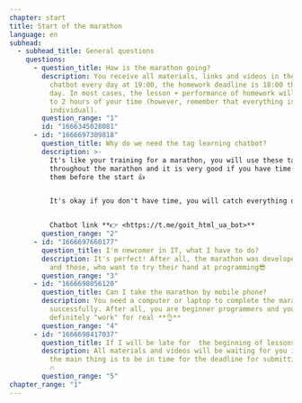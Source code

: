 ```yaml
---
chapter: start
title: Start of the marathon
language: en
subhead:
  - subhead_title: General questions
    questions:
      - question_title: How is the marathon going?
        description: You receive all materials, links and videos in the "GoIT Marathon"
          chatbot every day at 19:00, the homework deadline is 18:00 the next
          day. In most cases, the lesson + performance of homework will take up
          to 2 hours of your time (however, remember that everything is
          individual).
        question_range: "1"
        id: "1666345028081"
      - id: "1666697309818"
        question_title: W﻿hy do we need the tag learning chatbot?
        description: >-
          It's like your training for a marathon, you will use these tags
          throughout the marathon and it is very good if you have time to learn
          them before the start 👍 


          It's okay if you don't have time, you will catch everything during the marathon.


          Chatbot link **👉 <https://t.me/goit_html_ua_bot>**
        question_range: "2"
      - id: "1666697660177"
        question_title: I﻿'m newcomer in IT, what I have to do?
        description: It's perfect! After all, the marathon was developed for beginners
          and those, who want to try their hand at programming😎
        question_range: "3"
      - id: "1666698056120"
        question_title: C﻿an I take the marathon by mobile phone?
        description: You need a computer or laptop to complete the marathon
          successfully. After all, you are beginner programmers and you will
          definitely "work" for real **👌**
        question_range: "4"
      - id: "1666698417037"
        question_title: If I will be late for  the beginning of lessons?
        description: All materials and videos will be waiting for you in the chatbot,
          the main thing is to be in time for the deadline for submitting the HW
          🔥
        question_range: "5"
chapter_range: "1"
---
```

